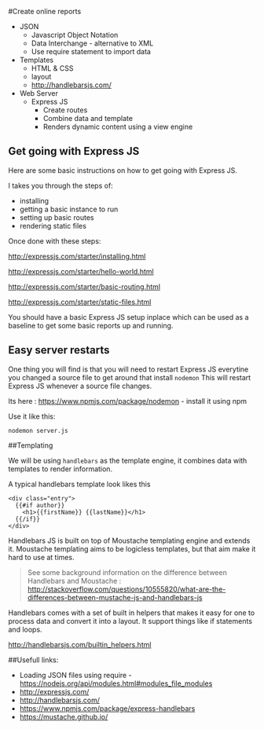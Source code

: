 #Create online reports

* JSON
  * Javascript Object Notation
  * Data Interchange - alternative to XML
  * Use require statement to import data
* Templates
  * HTML & CSS
  * layout
  * http://handlebarsjs.com/
* Web Server
  * Express JS
    * Create routes
    * Combine data and template
    * Renders dynamic content using a view engine

## Get going with Express JS

Here are some basic instructions on how to get going with Express JS.

I takes you through the steps of:
* installing
* getting a basic instance to run
* setting up basic routes
* rendering static files

Once done with these steps:

http://expressjs.com/starter/installing.html

http://expressjs.com/starter/hello-world.html

http://expressjs.com/starter/basic-routing.html

http://expressjs.com/starter/static-files.html

You should have a basic Express JS setup inplace which can be used as a baseline to get some basic reports up and running.

## Easy server restarts

One thing you will find is that you will need to restart Express JS everytine you changed a source file to get around that  install ```nodemon``` This will restart Express JS whenever a source file changes. 

Its here : https://www.npmjs.com/package/nodemon - install it using npm

Use it like this:

```nodemon server.js```


##Templating

We will be using ```handlebars``` as the template engine, it combines data with templates to render information.

A typical handlebars template look likes this

```
<div class="entry">
  {{#if author}}
    <h1>{{firstName}} {{lastName}}</h1>
  {{/if}}
</div>
```

Handlebars JS is built on top of Moustache templating engine and extends it. Moustache templating aims to be logicless templates, but that aim make it hard to use at times.

> See some background information on the difference between Handlebars and Moustache : http://stackoverflow.com/questions/10555820/what-are-the-differences-between-mustache-js-and-handlebars-js

Handlebars comes with a set of built in helpers that makes it easy for one to process data and convert it into a layout. It support things like if statements and loops.

http://handlebarsjs.com/builtin_helpers.html

##Usefull links:

* Loading JSON files using require - https://nodejs.org/api/modules.html#modules_file_modules
* http://expressjs.com/
* http://handlebarsjs.com/
* https://www.npmjs.com/package/express-handlebars
* https://mustache.github.io/

